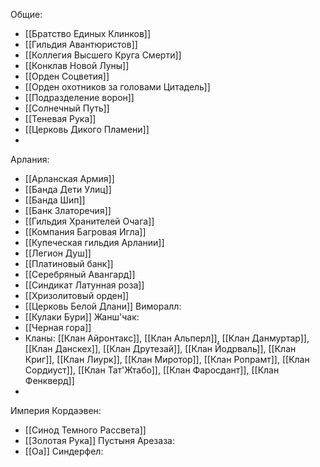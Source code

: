 Общие:
* [[Братство Единых Клинков]]
* [[Гильдия Авантюристов]]
* [[Коллегия Высшего Круга Смерти]]
* [[Конклав Новой Луны]]
* [[Орден Соцветия]]
* [[Орден охотников за головами Цитадель]]
* [[Подразделение ворон]]
* [[Солнечный Путь]]
* [[Теневая Рука]]
* [[Церковь Дикого Пламени]]
* 
Арлания: 
* [[Арланская Армия]]
* [[Банда Дети Улиц]]
* [[Банда Шип]]
* [[Банк Златоречия]]
* [[Гильдия Хранителей Очага]]
* [[Компания Багровая Игла]]
* [[Купеческая гильдия Арлании]]
* [[Легион Душ]]
* [[Платиновый банк]]
* [[Серебряный Авангард]]
* [[Синдикат Латунная роза]]
* [[Хризолитовый орден]]
* [[Церковь Белой Длани]]
Виморалл:
* [[Кулаки Бури]]
Жанш'чак:
* [[Черная гора]]
* Кланы: [[Клан Айронтакс]], [[Клан Альперл]], [[Клан Данмуртар]], [[Клан Данскех]], [[Клан Друтезай]], [[Клан Йодрваль]], [[Клан Криг]], [[Клан Лиурк]], [[Клан Миротор]], [[Клан Ропрамт]], [[Клан Сордиуст]], [[Клан Тат'Жтабо]], [[Клан Фаросдант]], [[Клан Фенкверд]]
* 
Империя Кордаэвен:
* [[Синод Темного Рассвета]]
* [[Золотая Рука]]
Пустыня Арезаза:
* [[Оа]]
Синдерфел:
